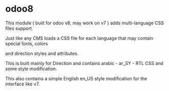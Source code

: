 odoo8
=====

This module ( built for odoo v8, may work on v7 ) adds multi-language CSS files support.

Just like any CMS loads a CSS file for each language that may contain special fonts, colors

and direction styles and attributes.

This is built mainly for Direction and contains arabic - ar_SY - RTL CSS and some style modification.

This also contains a simple English en_US style modification for the interface like v7.


